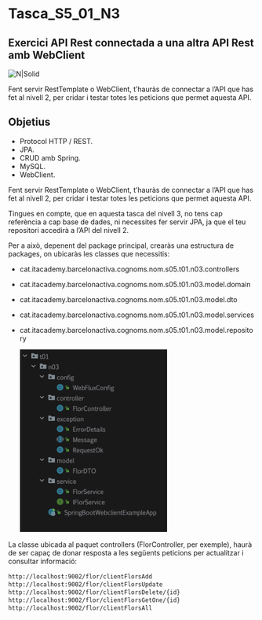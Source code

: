 # Tasca_S5_01_N3  
## Exercici API Rest connectada a una altra API Rest amb WebClient

![N|Solid](https://logistreak.com/images/icon/mysql.png)


Fent servir RestTemplate o WebClient, t’hauràs de connectar a l’API que has fet al nivell 2, per cridar i testar totes les peticions que permet aquesta API.



## Objetius
- Protocol HTTP / REST.
- JPA.
- CRUD amb Spring.
- MySQL.
- WebClient.

Fent servir RestTemplate o WebClient, t’hauràs de connectar a l’API que has fet al nivell 2, per cridar i testar totes les peticions que permet aquesta API.

Tingues en compte, que en aquesta tasca del nivell 3, no tens cap referència a cap base de dades, ni necessites fer servir JPA, ja que el teu repositori accedirà a l’API del nivell 2.

Per a això, depenent del package principal, crearàs una estructura de packages, on ubicaràs les classes que necessitis:

-   cat.itacademy.barcelonactiva.cognoms.nom.s05.t01.n03.controllers
-   cat.itacademy.barcelonactiva.cognoms.nom.s05.t01.n03.model.domain
-   cat.itacademy.barcelonactiva.cognoms.nom.s05.t01.n03.model.dto
-   cat.itacademy.barcelonactiva.cognoms.nom.s05.t01.n03.model.services
-   cat.itacademy.barcelonactiva.cognoms.nom.s05.t01.n03.model.repository

    <img src="https://github.com/gonzashan/Tasca_S5_01_N3_02/blob/main/tree.png" height="371" width="300" >
  

 
La classe ubicada al paquet controllers (FlorController, per exemple), haurà de ser capaç de donar resposta a les següents peticions per actualitzar i consultar informació:

    http://localhost:9002/flor/clientFlorsAdd
    http://localhost:9002/flor/clientFlorsUpdate
    http://localhost:9002/flor/clientFlorsDelete/{id}
    http://localhost:9002/flor/clientFlorsGetOne/{id}
    http://localhost:9002/flor/clientFlorsAll
    


